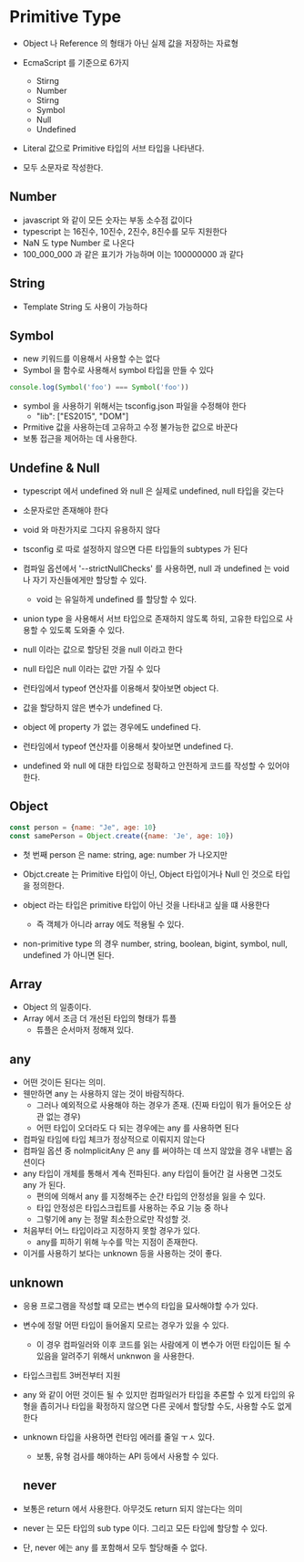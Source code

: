 # Primitive Type

- Object 나 Reference 의 형태가 아닌 실제 값을 저장하는 자료형
- EcmaScript 를 기준으로 6가지
  - Stirng
  - Number
  - Stirng
  - Symbol
  - Null
  - Undefined

- Literal 값으로 Primitive 타입의 서브 타입을 나타낸다.
- 모두 소문자로 작성한다.


## Number 
- javascript 와 같이 모든 숫자는 부동 소수점 값이다
- typescript 는 16진수, 10진수, 2진수, 8진수를 모두 지원한다
- NaN 도 type Number 로 나온다
- 100_000_000 과 같은 표기가 가능하며 이는 100000000 과 같다

## String
- Template String 도 사용이 가능하다

## Symbol
- new 키워드를 이용해서 사용할 수는 없다
- Symbol 을 함수로 사용해서 symbol 타입을 만들 수 있다
```javascript
console.log(Symbol('foo') === Symbol('foo'))
```
- symbol 을 사용하기 위해서는 tsconfig.json 파일을 수정해야 한다
  - "lib": ["ES2015", "DOM"]
- Prmitive 값을 사용하는데 고유하고 수정 불가능한 값으로 바꾼다
- 보통 접근을 제어하는 데 사용한다.

## Undefine & Null
- typescript 에서 undefined 와 null 은 실제로 undefined, null 타입을 갖는다
- 소문자로만 존재해야 한다
- void 와 마찬가지로 그다지 유용하지 않다

- tsconfig 로 따로 설정하지 않으면 다른 타입들의 subtypes 가 된다
- 컴파일 옵션에서 '--strictNullChecks' 를 사용하면, null 과 undefined 는 void 나 자기 자신들에게만 할당할 수 있다. 
  - void 는 유일하게 undefined 를 할당할 수 있다. 
- union type 을 사용해서 서브 타입으로 존재하지 않도록 하되, 고유한 타입으로 사용할 수 있도록 도와줄 수 있다.

- null 이라는 값으로 할당된 것을 null 이라고 한다
- null 타입은 null 이라는 값만 가질 수 있다
- 런타임에서 typeof 연산자를 이용해서 찾아보면 object 다.

- 값을 할당하지 않은 변수가 undefined 다.
- object 에 property 가 없는 경우에도 undefined 다.
- 런타임에서 typeof 연산자를 이용해서 찾아보면 undefined 다.

- undefined 와 null 에 대한 타입으로 정확하고 안전하게 코드를 작성할 수 있어야 한다.

## Object 
```javascript
const person = {name: "Je", age: 10}
const samePerson = Object.create({name: 'Je', age: 10})
```
- 첫 번째 person 은 name: string, age: number 가 나오지만
- Objct.create 는 Primitive 타입이 아닌, Object 타입이거나 Null 인 것으로 타입을 정의한다.

- object 라는 타입은 primitive 타입이 아닌 것을 나타내고 싶을 떄 사용한다
  - 즉 객체가 아니라 array 에도 적용될 수 있다. 
- non-primitive type 의 경우 number, string, boolean, bigint, symbol, null, undefined 가 아니면 된다.


## Array
- Object 의 일종이다.
- Array 에서 조금 더 개선된 타입의 형태가 튜플
  - 튜플은 순서마저 정해져 있다.

## any
- 어떤 것이든 된다는 의미.
- 웬만하면 any 는 사용하지 않는 것이 바람직하다.
  - 그러나 예외적으로 사용해야 하는 경우가 존재. (진짜 타입이 뭐가 들어오든 상관 없는 경우)
  - 어떤 타입이 오더라도 다 되는 경우에는 any 를 사용하면 된다
- 컴파일 타임에 타입 체크가 정상적으로 이뤄지지 않는다
- 컴파일 옵션 중 noImplicitAny 은 any 를 써야하는 데 쓰지 않았을 경우 내뱉는 옵션이다
- any 타입이 개체를 통해서 계속 전파된다. any 타입이 들어간 걸 사용면 그것도 any 가 된다. 
  - 편의에 의해서 any 를 지정해주는 순간 타입의 안정성을 잃을 수 있다.
  - 타입 안정성은 타입스크립트를 사용하는 주요 기능 중 하나
  - 그렇기에 any 는 정말 최소한으로만 작성할 것.
- 처음부터 어느 타입이라고 지정하지 못할 경우가 있다.
  - any를 피하기 위해 누수를 막는 지점이 존재한다.
- 이거를 사용하기 보다는 unknown 등을 사용하는 것이 좋다.

## unknown
- 응용 프로그램을 작성할 떄 모르는 변수의 타입을 묘사해야할 수가 있다.
- 변수에 정말 어떤 타입이 들어올지 모르는 경우가 있을 수 있다.
  - 이 경우 컴파일러와 이후 코드를 읽는 사람에게 이 변수가 어떤 타입이든 될 수 있음을 알려주기 위해서 unknwon 을 사용한다.
- 타입스크립트 3버전부터 지원
- any 와 같이 어떤 것이든 될 수 있지만 컴파일러가 타입을 추론할 수 있게 타입의 유형을 좁히거나 타입을 확정하지 않으면 다른 곳에서 할당할 수도, 사용할 수도 없게 한다
- unknown 타입을 사용하면 런타임 에러를 줄일 ㅜㅅ 있다.
  - 보통, 유형 검사를 해야하는 API 등에서 사용할 수 있다. 

  ## never

- 보통은 return 에서 사용한다. 아무것도 return 되지 않는다는 의미
- never 는 모든 타입의 sub type 이다. 그리고 모든 타입에 할당할 수 있다.
- 단, never 에는 any 를 포함해서 모두 할당해줄 수 없다.